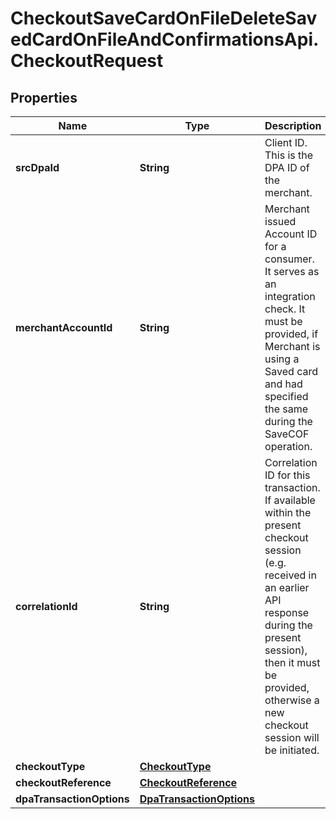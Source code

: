 # CheckoutSaveCardOnFileDeleteSavedCardOnFileAndConfirmationsApi.CheckoutRequest

## Properties

Name | Type | Description | Notes
------------ | ------------- | ------------- | -------------
**srcDpaId** | **String** | Client ID. This is the DPA ID of the merchant. | 
**merchantAccountId** | **String** | Merchant issued Account ID for a consumer. It serves as an integration check. It must be provided, if Merchant is using a Saved card and had specified the same during the SaveCOF operation. | [optional] 
**correlationId** | **String** | Correlation ID for this transaction. If available within the present checkout session (e.g. received in an earlier API response during the present session), then it must be provided, otherwise a new checkout session will be initiated. | [optional] 
**checkoutType** | [**CheckoutType**](CheckoutType.md) |  | 
**checkoutReference** | [**CheckoutReference**](CheckoutReference.md) |  | 
**dpaTransactionOptions** | [**DpaTransactionOptions**](DpaTransactionOptions.md) |  | [optional] 


